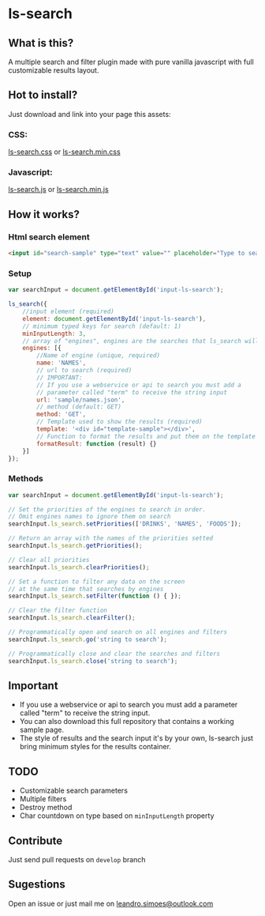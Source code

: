 # ls-search

## What is this?
A multiple search and filter plugin made with pure vanilla javascript with full customizable results layout.


## Hot to install?

Just download and link into your page this assets:

### CSS:
[ls-search.css](https://raw.githubusercontent.com/leandrosimoes/ls-search/master/src/assets/css/ls-search.css)
or
[ls-search.min.css](https://raw.githubusercontent.com/leandrosimoes/ls-search/master/src/assets/css/ls-search.min.css)

### Javascript:
[ls-search.js](https://raw.githubusercontent.com/leandrosimoes/ls-search/master/src/assets/js/ls-search.es5.js)
or
[ls-search.min.js](https://raw.githubusercontent.com/leandrosimoes/ls-search/master/src/assets/css/ls-search.es5.min.js)

## How it works?

### Html search element

```html
<input id="search-sample" type="text" value="" placeholder="Type to search or filter" />
```

### Setup

```javascript
var searchInput = document.getElementById('input-ls-search');

ls_search({
    //input element (required)
    element: document.getElementById('input-ls-search'), 
    // minimum typed keys for search (default: 1)
    minInputLength: 3, 
    // array of "engines", engines are the searches that ls_search will do
    engines: [{ 
        //Name of engine (unique, required)
        name: 'NAMES', 
        // url to search (required)
        // IMPORTANT:
        // If you use a webservice or api to search you must add a 
        // parameter called "term" to receive the string input
        url: 'sample/names.json', 
        // method (default: GET)
        method: 'GET',
        // Template used to show the results (required)
        template: '<div id="template-sample"></div>',
        // Function to format the results and put them on the template (required)
        formatResult: function (result) {}
    }]
});
```

### Methods

```javascript
var searchInput = document.getElementById('input-ls-search');

// Set the priorities of the engines to search in order.
// Omit engines names to ignore them on search
searchInput.ls_search.setPriorities(['DRINKS', 'NAMES', 'FOODS']);

// Return an array with the names of the priorities setted
searchInput.ls_search.getPriorities();

// Clear all priorities
searchInput.ls_search.clearPriorities();

// Set a function to filter any data on the screen
// at the same time that searches by engines
searchInput.ls_search.setFilter(function () { });

// Clear the filter function
searchInput.ls_search.clearFilter();

// Programmatically open and search on all engines and filters
searchInput.ls_search.go('string to search');

// Programmatically close and clear the searches and filters
searchInput.ls_search.close('string to search');
```

## Important
* If you use a webservice or api to search you must add a parameter called "term" to receive the string input.
* You can also download this full repository that contains a working sample page.
* The style of results and the search input it's by your own, ls-search just bring minimum styles for the results container.

## TODO

* Customizable search parameters
* Multiple filters
* Destroy method
* Char countdown on type based on `minInputLength` property

## Contribute

Just send pull requests on `develop` branch

## Sugestions

Open an issue or just mail me on [leandro.simoes@outlook.com](mailto:leandro.simoes@outlook.com)
